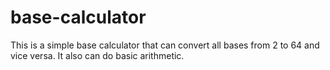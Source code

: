 # base-calculator
This is a simple base calculator that can convert all bases from 2 to 64 and vice versa. It also can do basic arithmetic.
